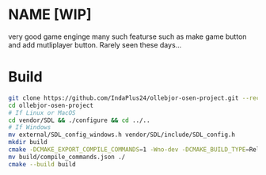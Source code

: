 # NAME [WIP]

very good game enginge many such featurse such as make game button and add mutliplayer button. Rarely seen these days...

# Build

```bash
git clone https://github.com/IndaPlus24/ollebjor-osen-project.git --recursive --remote
cd ollebjor-osen-project
# If Linux or MacOS
cd vendor/SDL && ./configure && cd ../..
# If Windows
mv external/SDL_config_windows.h vendor/SDL/include/SDL_config.h
mkdir build
cmake -DCMAKE_EXPORT_COMPILE_COMMANDS=1 -Wno-dev -DCMAKE_BUILD_TYPE=Release -B build
mv build/compile_commands.json ./
cmake --build build
```

